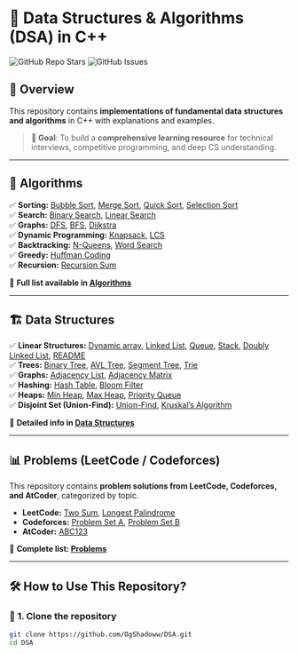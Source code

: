 # 🚀 Data Structures & Algorithms (DSA) in C++

![GitHub Repo Stars](https://img.shields.io/github/stars/OgShadoww/DSA?style=social)
![GitHub Issues](https://img.shields.io/github/issues/OgShadoww/DSA)

## 📌 Overview
This repository contains **implementations of fundamental data structures and algorithms** in C++ with explanations and examples.  
<!-- It also includes **problem solutions from LeetCode, Codeforces, and AtCoder** to demonstrate real-world applications of DSA.   -->

> **🎯 Goal**: To build a **comprehensive learning resource** for technical interviews, competitive programming, and deep CS understanding.

---

## 📖 Algorithms
✅ **Sorting:** [Bubble Sort](./Algorithms/Sorting/BubbleSort.cpp), [Merge Sort](./Algorithms/Sorting/MergeSort.cpp), [Quick Sort](./Algorithms/Sorting/QuickSort.cpp), [Selection Sort](./Algorithms/Sorting/SelectionSort.cpp)  
✅ **Search:** [Binary Search](./Algorithms/Search/BinarySearch.cpp), [Linear Search](./Algorithms/Search/LinearSearch.cpp)  
✅ **Graphs:** [DFS](./Algorithms/Graph/DFS.cpp), [BFS](./Algorithms/Graph/BFS.cpp), [Dijkstra](./Algorithms/Graph/Dijkstra.cpp)  
✅ **Dynamic Programming:** [Knapsack](./Algorithms/DynamicProgramming/Knapsack.cpp), [LCS](./Algorithms/DynamicProgramming/LongestCommonSubsequence.cpp)  
✅ **Backtracking:** [N-Queens](./Algorithms/Backtracking/NQueens.cpp), [Word Search](./Algorithms/Backtracking/WordSearch.cpp)  
✅ **Greedy:** [Huffman Coding](./Algorithms/Greedy/HuffmanCoding.cpp)  
✅ **Recursion:** [Recursion Sum](./Algorithms/Recursion/RecursionSum.cpp)  

📌 **Full list available in [Algorithms](./Algorithms/README.md)**  

---

## 🏗️ Data Structures
✅ **Linear Structures:** [Dynamic array](./DataStructures/Linear/DynamicArray.cpp), [Linked List](./DataStructures/Linear/LinkedList.cpp), [Queue](./DataStructures/Linear/Queue.cpp), [Stack](./DataStructures/Linear/Stack.cpp), [Doubly Linked List](./DataStructures/Linear/DoublyLinkedList.cpp), [README](./DataStructures/Linear/README.md)   
✅ **Trees:** [Binary Tree](./DataStructures/Tree/BinaryTree.cpp), [AVL Tree](./DataStructures/Tree/AVLTree.cpp), [Segment Tree](./DataStructures/Tree/SegmentTree.cpp), [Trie](./DataStructures/Tree/Trie.cpp)  
✅ **Graphs:** [Adjacency List](./DataStructures/Graph/AdjacencyList.cpp), [Adjacency Matrix](./DataStructures/Graph/AdjacencyMatrix.cpp)  
✅ **Hashing:** [Hash Table](./DataStructures/HashTable/HashTable.cpp), [Bloom Filter](./DataStructures/HashTable/BloomFilter.cpp)  
✅ **Heaps:** [Min Heap](./DataStructures/Heap/MinHeap.cpp), [Max Heap](./DataStructures/Heap/MaxHeap.cpp), [Priority Queue](./DataStructures/Heap/PriorityQueue.cpp)  
✅ **Disjoint Set (Union-Find):** [Union-Find](./DataStructures/DisjointSet/UnionFind.cpp), [Kruskal’s Algorithm](./DataStructures/DisjointSet/KruskalAlgorithm.cpp)  

📌 **Detailed info in [Data Structures](./DataStructures/README.md)**  

---

## 📊 Problems (LeetCode / Codeforces)
This repository contains **problem solutions from LeetCode, Codeforces, and AtCoder**, categorized by topic.  

- **LeetCode:** [Two Sum](./Problems/LeetCode/TwoSum.cpp), [Longest Palindrome](./Problems/LeetCode/LongestPalindrome.cpp)  
- **Codeforces:** [Problem Set A](./Problems/Codeforces/ProblemSetA.cpp), [Problem Set B](./Problems/Codeforces/ProblemSetB.cpp)  
- **AtCoder:** [ABC123](./Problems/AtCoder/ABC123.cpp)  

📌 **Complete list: [Problems](./Problems/README.md)**  

---

## 🛠️ How to Use This Repository?
### 🔹 **1. Clone the repository**
```sh
git clone https://github.com/OgShadoww/DSA.git
cd DSA
